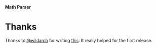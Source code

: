 **__Math Parser__**

# Thanks

Thanks to [@wildarch](https://github.com/wildarch) for writing [this](https://github.com/wildarch/pest-calculator/blob/main/docs/Tutorial.md).
It really helped for the first release.
